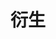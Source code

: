 ---
layout: page
title: 衍生
nav: true
nav_order: 6
dropdown: true
children:
  - title: 翻译、整理
    permalink: /blog/category/derivatives/
  - title: divider
  - title: 汉阳舟子集
    permalink: /blog/category/hyzzj/
---